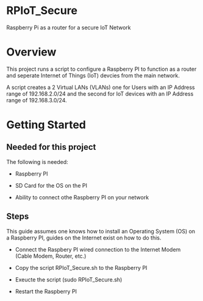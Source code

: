 # RPIoT_Secure

Raspberry Pi as a router for a secure IoT Network

# Overview

This project runs a script to configure a Raspberry PI to function as a router and seperate Internet of Things (IoT) devcies from the main network.

A script creates a 2 Virtual LANs (VLANs) one for Users with an IP Address range of 192.168.2.0/24 and the second for IoT devices with an IP Address range of 192.168.3.0/24.

# Getting Started

## Needed for this project
The following is needed:

- Raspberry PI

- SD Card for the OS on the PI

- Ability to connect othe Raspberry PI on your network

## Steps

This guide assumes one knows how to install an Operating System (OS) on a Raspberry PI, guides on the Internet exist on how to do this.

- Connect the Raspbery PI wired connection to the Internet Modem (Cable Modem, Router, etc.)

- Copy the script RPIoT_Secure.sh to the Raspberry PI

- Exeucte the script (sudo RPIoT_Secure.sh) 

- Restart the Raspberry PI
